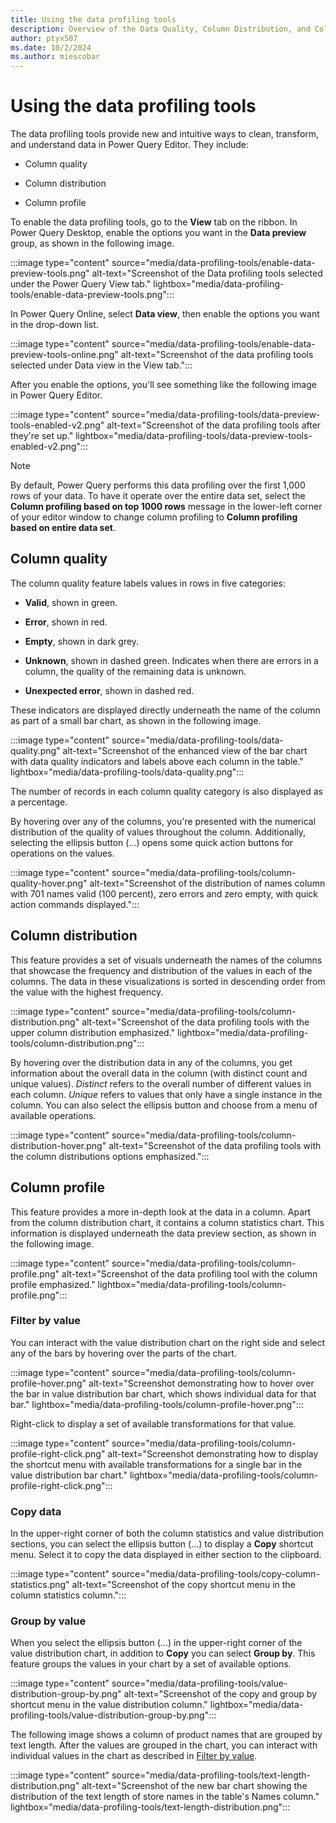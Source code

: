 ```yaml
---
title: Using the data profiling tools
description: Overview of the Data Quality, Column Distribution, and Column Profile features found inside the Power Query Editor
author: ptyx507
ms.date: 10/2/2024
ms.author: miescobar
---
```


# Using the data profiling tools

The data profiling tools provide new and intuitive ways to clean, transform, and understand data in Power Query Editor. They include:

* Column quality

* Column distribution

* Column profile

To enable the data profiling tools, go to the **View** tab on the ribbon. In Power Query Desktop, enable the options you want in the **Data preview** group, as shown in the following image.

:::image type="content" source="media/data-profiling-tools/enable-data-preview-tools.png" alt-text="Screenshot of the Data profiling tools selected under the Power Query View tab." lightbox="media/data-profiling-tools/enable-data-preview-tools.png":::

In Power Query Online, select **Data view**, then enable the options you want in the drop-down list.

:::image type="content" source="media/data-profiling-tools/enable-data-preview-tools-online.png" alt-text="Screenshot of the data profiling tools selected under Data view in the View tab.":::

After you enable the options, you'll see something like the following image in Power Query Editor.

:::image type="content" source="media/data-profiling-tools/data-preview-tools-enabled-v2.png" alt-text="Screenshot of the data profiling tools after they're set up." lightbox="media/data-profiling-tools/data-preview-tools-enabled-v2.png":::

> [!NOTE]
>By default, Power Query performs this data profiling over the first 1,000 rows of your data. To have it operate over the entire data set, select the **Column profiling based on top 1000 rows** message in the lower-left corner of your editor window to change column profiling to **Column profiling based on entire data set**.

## Column quality

The column quality feature labels values in rows in five categories:

* **Valid**, shown in green.

* **Error**, shown in red.

* **Empty**, shown in dark grey.

* **Unknown**, shown in dashed green. Indicates when there are errors in a column, the quality of the remaining data is unknown.

* **Unexpected error**, shown in dashed red.

These indicators are displayed directly underneath the name of the column as part of a small bar chart, as shown in the following image.

:::image type="content" source="media/data-profiling-tools/data-quality.png" alt-text="Screenshot of the enhanced view of the bar chart with data quality indicators and labels above each column in the table." lightbox="media/data-profiling-tools/data-quality.png":::

The number of records in each column quality category is also displayed as a percentage.

By hovering over any of the columns, you're presented with the numerical distribution of the quality of values throughout the column. Additionally, selecting the ellipsis button (...) opens some quick action buttons for operations on the values.

:::image type="content" source="media/data-profiling-tools/column-quality-hover.png" alt-text="Screenshot of the distribution of names column with 701 names valid (100 percent), zero errors and zero empty, with quick action commands displayed.":::

## Column distribution

This feature provides a set of visuals underneath the names of the columns that showcase the frequency and distribution of the values in each of the columns. The data in these visualizations is sorted in descending order from the value with the highest frequency.

:::image type="content" source="media/data-profiling-tools/column-distribution.png" alt-text="Screenshot of the data profiling tools with the upper column distribution emphasized." lightbox="media/data-profiling-tools/column-distribution.png":::

By hovering over the distribution data in any of the columns, you get information about the overall data in the column (with distinct count and unique values). *Distinct* refers to the overall number of different values in each column. *Unique* refers to values that only have a single instance in the column. You can also select the ellipsis button and choose from a menu of available operations.

:::image type="content" source="media/data-profiling-tools/column-distribution-hover.png" alt-text="Screenshot of the data profiling tools with the column distributions options emphasized.":::

## Column profile

This feature provides a more in-depth look at the data in a column. Apart from the column distribution chart, it contains a column statistics chart. This information is displayed underneath the data preview section, as shown in the following image.

:::image type="content" source="media/data-profiling-tools/column-profile.png" alt-text="Screenshot of the data profiling tool with the column profile emphasized." lightbox="media/data-profiling-tools/column-profile.png":::

### Filter by value

You can interact with the value distribution chart on the right side and select any of the bars by hovering over the parts of the chart.

:::image type="content" source="media/data-profiling-tools/column-profile-hover.png" alt-text="Screenshot demonstrating how to hover over the bar in value distribution bar chart, which shows individual data for that bar." lightbox="media/data-profiling-tools/column-profile-hover.png":::

Right-click to display a set of available transformations for that value.

:::image type="content" source="media/data-profiling-tools/column-profile-right-click.png" alt-text="Screenshot demonstrating how to display the shortcut menu with available transformations for a single bar in the value distribution bar chart." lightbox="media/data-profiling-tools/column-profile-right-click.png":::

### Copy data

In the upper-right corner of both the column statistics and value distribution sections, you can select the ellipsis button (...) to display a **Copy** shortcut menu. Select it to copy the data displayed in either section to the clipboard.

:::image type="content" source="media/data-profiling-tools/copy-column-statistics.png" alt-text="Screenshot of the copy shortcut menu in the column statistics column.":::

### Group by value

When you select the ellipsis button (...) in the upper-right corner of the value distribution chart, in addition to **Copy** you can select **Group by**. This feature groups the values in your chart by a set of available options.

:::image type="content" source="media/data-profiling-tools/value-distribution-group-by.png" alt-text="Screenshot of the copy and group by shortcut menu in the value distribution column." lightbox="media/data-profiling-tools/value-distribution-group-by.png":::

The following image shows a column of product names that are grouped by text length. After the values are grouped in the chart, you can interact with individual values in the chart as described in [Filter by value](#filter-by-value).

:::image type="content" source="media/data-profiling-tools/text-length-distribution.png" alt-text="Screenshot of the new bar chart showing the distribution of the text length of store names in the table's Names column." lightbox="media/data-profiling-tools/text-length-distribution.png":::
